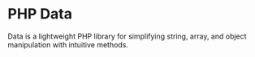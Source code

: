 # PHP Data
Data is a lightweight PHP library for simplifying string, array, and object manipulation with intuitive methods.

